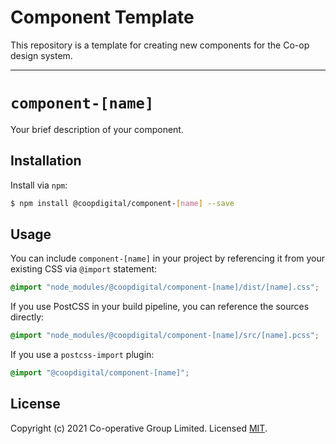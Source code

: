 # Component Template
This repository is a template for creating new components for the Co-op design system.

---

# `component-[name]`
Your brief description of your component.

## Installation
Install via `npm`:
```bash
$ npm install @coopdigital/component-[name] --save
```

## Usage
You can include `component-[name]` in your project by referencing it from your existing CSS via `@import` statement:
```css
@import "node_modules/@coopdigital/component-[name]/dist/[name].css";
```

If you use PostCSS in your build pipeline, you can reference the sources directly:
```css
@import "node_modules/@coopdigital/component-[name]/src/[name].pcss";
```

If you use a `postcss-import` plugin:
```css
@import "@coopdigital/component-[name]";
```


## License
Copyright (c) 2021 Co-operative Group Limited.
Licensed [MIT](https://github.com/coopdigital/coop-frontend/blob/master/LICENSE).

